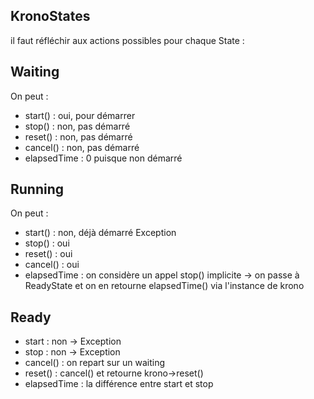 ## KronoStates

il faut réfléchir aux actions possibles pour chaque State :

## Waiting

On peut :
- start() : oui, pour démarrer
- stop() : non, pas démarré
- reset() : non, pas démarré
- cancel() : non, pas démarré
- elapsedTime : 0 puisque non démarré

## Running

On peut :
- start() : non, déjà démarré       Exception
- stop() : oui
- reset() : oui
- cancel() : oui
- elapsedTime : on considère un appel stop() implicite -> on passe à ReadyState et on en retourne elapsedTime() via l'instance de krono

## Ready

- start : non -> Exception
- stop : non -> Exception
- cancel() : on repart sur un waiting
- reset() : cancel() et retourne krono->reset()
- elapsedTime :  la différence entre start et stop
